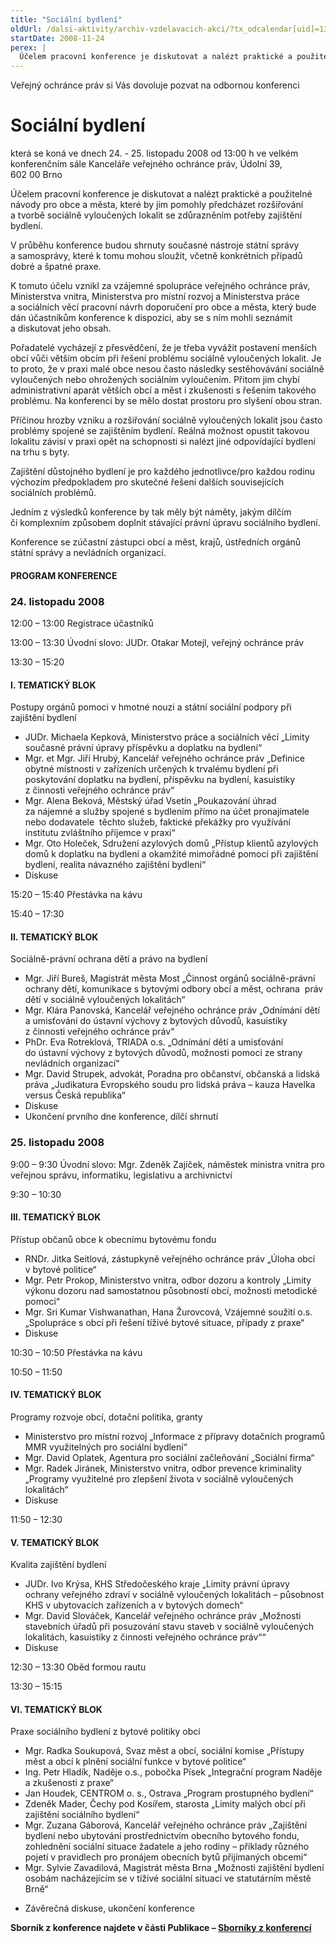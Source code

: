 ```yaml
---
title: "Sociální bydlení"
oldUrl: /dalsi-aktivity/archiv-vzdelavacich-akci/?tx_odcalendar[uid]=13&cHash=50c29c353952e079393a6fbd14751e43
startDate: 2008-11-24
perex: |
  Účelem pracovní konference je diskutovat a nalézt praktické a použitelné návody pro obce a města, které by jim pomohly předcházet rozšiřování a tvorbě sociálně vyloučených lokalit se zdůrazněním potřeby zajištění bydlení.
---
```


<p>Veřejný ochránce práv si Vás dovoluje pozvat na odbornou konferenci</p><h1>Sociální bydlení</h1><p>která se koná ve dnech 24. - 25. listopadu 2008 od 13:00 h ve velkém konferenčním sále Kanceláře veřejného ochránce práv, Údolní 39, 602 00 Brno</p>
<p>Účelem pracovní konference je diskutovat a nalézt praktické a použitelné návody pro obce a města, které by jim pomohly předcházet rozšiřování a tvorbě sociálně vyloučených lokalit se zdůrazněním potřeby zajištění bydlení. </p>
<p>V průběhu konference budou shrnuty současné nástroje státní správy a samosprávy, které k tomu mohou sloužit, včetně konkrétních případů dobré a špatné praxe.</p>
<p>K tomuto účelu vznikl za vzájemné spolupráce veřejného ochránce práv, Ministerstva vnitra, Ministerstva pro místní rozvoj a Ministerstva práce a sociálních věcí pracovní návrh doporučení pro obce a města, který bude dán účastníkům konference k dispozici, aby se s ním mohli seznámit a diskutovat jeho obsah.</p>
<p>Pořadatelé vycházejí z přesvědčení, že je třeba vyvážit postavení menších obcí vůči větším obcím při řešení problému sociálně vyloučených lokalit. Je to proto, že v praxi malé obce nesou často následky sestěhovávání sociálně vyloučených nebo ohrožených sociálním vyloučením. Přitom jim chybí administrativní aparát větších obcí a měst i zkušenosti s řešením takového problému. Na konferenci by se mělo dostat prostoru pro slyšení obou stran.</p>
<p>Příčinou hrozby vzniku a rozšiřování sociálně vyloučených lokalit jsou často problémy spojené se zajištěním bydlení. Reálná možnost opustit takovou lokalitu závisí v praxi opět na schopnosti si nalézt jiné odpovídající bydlení na trhu s byty.</p>
<p>Zajištění důstojného bydlení je pro každého jednotlivce/pro každou rodinu výchozím předpokladem pro skutečné řešení dalších souvisejících sociálních problémů.</p>
<p>Jedním z výsledků konference by tak měly být náměty, jakým dílčím či komplexním způsobem doplnit stávající právní úpravu sociálního bydlení.</p>
<p>Konference se zúčastní zástupci obcí a měst, krajů, ústředních orgánů státní správy a nevládních organizací. </p><h4>PROGRAM KONFERENCE</h4><h3>24. listopadu 2008</h3><p>12:00 – 13:00 Registrace účastníků</p>
<p>13:00 – 13:30 Úvodní slovo: JUDr. Otakar Motejl, veřejný ochránce práv </p>
<p>13:30 – 15:20 </p><h4>I. TEMATICKÝ BLOK</h4><p>Postupy orgánů pomoci v hmotné nouzi a státní sociální podpory při zajištění bydlení </p><ul><li>JUDr. Michaela Kepková, Ministerstvo práce a sociálních věcí „Limity současné právní úpravy příspěvku a doplatku na bydlení“ </li><li>Mgr. et Mgr. Jiří Hrubý, Kancelář veřejného ochránce práv „Definice obytné místnosti v zařízeních určených k trvalému bydlení při poskytování doplatku na bydlení, příspěvku na bydlení, kasuistiky z činnosti veřejného ochránce práv“ </li><li>Mgr. Alena Beková, Městský úřad Vsetín „Poukazování úhrad za nájemné a služby spojené s bydlením přímo na účet pronajímatele nebo dodavatele  těchto služeb, faktické překážky pro využívání institutu zvláštního příjemce v praxi“ </li><li>Mgr. Oto Holeček, Sdružení azylových domů „Přístup klientů azylových domů k doplatku na bydlení a okamžité mimořádné pomoci při zajištění bydlení, realita návazného zajištění bydlení“ </li><li>Diskuse</li></ul><p>15:20 – 15:40 Přestávka na kávu</p>
<p>15:40 – 17:30</p><h4>II. TEMATICKÝ BLOK </h4><p>Sociálně-právní ochrana dětí a právo na bydlení </p><ul><li>Mgr. Jiří Bureš, Magistrát města Most „Činnost orgánů sociálně-právní ochrany dětí, komunikace s bytovými odbory obcí a měst, ochrana  práv dětí v sociálně vyloučených lokalitách“ </li><li>Mgr. Klára Panovská, Kancelář veřejného ochránce práv „Odnímání dětí a umisťování do ústavní výchovy z bytových důvodů, kasuistiky z činnosti veřejného ochránce práv“ </li><li>PhDr. Eva Rotreklová, TRIADA o.s. „Odnímání dětí a umisťování do ústavní výchovy z bytových důvodů, možnosti pomoci ze strany nevládních organizací“ </li><li>Mgr. David Strupek, advokát, Poradna pro občanství, občanská a lidská práva „Judikatura Evropského soudu pro lidská práva – kauza Havelka versus Česká republika“ </li><li>Diskuse </li><li>Ukončení prvního dne konference, dílčí shrnutí</li></ul><h3>25. listopadu 2008</h3><p>9:00 – 9:30 Úvodní slovo: Mgr. Zdeněk Zajíček, náměstek ministra vnitra pro veřejnou správu, informatiku, legislativu a archivnictví</p>
<p>9:30 – 10:30</p><h4>III. TEMATICKÝ BLOK </h4><p>Přístup občanů obce k obecnímu bytovému fondu</p><ul><li>RNDr. Jitka Seitlová, zástupkyně veřejného ochránce práv „Úloha obcí v bytové politice“ </li><li>Mgr. Petr Prokop, Ministerstvo vnitra, odbor dozoru a kontroly „Limity výkonu dozoru nad samostatnou působností obcí, možnosti metodické pomoci“ </li><li>Mgr. Sri Kumar Vishwanathan, Hana Žurovcová, Vzájemné soužití o.s. „Spolupráce s obcí při řešení tíživé bytové situace, případy z praxe“ </li><li>Diskuse</li></ul><p>10:30 – 10:50 Přestávka na kávu</p>
<p>10:50 – 11:50</p><h4>IV. TEMATICKÝ BLOK </h4><p>Programy rozvoje obcí, dotační politika, granty</p><ul><li>Ministerstvo pro místní rozvoj „Informace z přípravy dotačních programů MMR využitelných pro sociální bydlení“ </li><li>Mgr. David Oplatek, Agentura pro sociální začleňování „Sociální firma“ </li><li>Mgr. Radek Jiránek, Ministerstvo vnitra, odbor prevence kriminality „Programy využitelné pro zlepšení života v sociálně vyloučených lokalitách“ </li><li>Diskuse</li></ul><p>11:50 – 12:30</p><h4>V. TEMATICKÝ BLOK </h4><p>Kvalita zajištění bydlení </p><ul><li>JUDr. Ivo Krýsa, KHS Středočeského kraje „Limity právní úpravy ochrany veřejného zdraví v sociálně vyloučených lokalitách – působnost KHS v ubytovacích zařízeních a v bytových domech“ </li><li>Mgr. David Slováček, Kancelář veřejného ochránce práv „Možnosti stavebních úřadů při posuzování stavu staveb v sociálně vyloučených lokalitách, kasuistiky z činnosti veřejného ochránce práv““ </li><li>Diskuse</li></ul><p>12:30 – 13:30 Oběd formou rautu </p>
<p>13:30 – 15:15</p><h4>VI. TEMATICKÝ BLOK</h4><p>Praxe sociálního bydlení z bytové politiky obcí </p><ul><li>Mgr. Radka Soukupová, Svaz měst a obcí, sociální komise „Přístupy měst a obcí k plnění sociální funkce v bytové politice“ </li><li>Ing. Petr Hladík, Naděje o.s., pobočka Písek „Integrační program Naděje a zkušenosti z praxe“ </li><li>Jan Houdek, CENTROM o. s., Ostrava „Program prostupného bydlení“ </li><li>Zdeněk Mader, Čechy pod Kosířem, starosta „Limity malých obcí při zajištění sociálního bydlení“ </li><li>Mgr. Zuzana Gáborová, Kancelář veřejného ochránce práv „Zajištění bydlení nebo ubytování prostřednictvím obecního bytového fondu, zohlednění sociální situace žadatele a jeho rodiny – příklady různého pojetí v pravidlech pro pronájem obecních bytů přijímaných obcemi“ </li><li>Mgr. Sylvie Zavadilová, Magistrát města Brna „Možnosti zajištění bydlení osobám nacházejícím se v tíživé sociální situaci ve statutárním městě Brně“ </li></ul><ul><li>Závěrečná diskuse, ukončení konference</li></ul><p><strong>Sborník z konference najdete v části Publikace – <a href="/dalsi-aktivity/publikace/sborniky-z-konferenci/">Sborníky z konferencí</a></strong></p>
